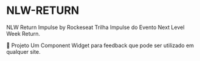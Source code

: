 # NLW-RETURN

NLW Return Impulse by Rockeseat
Trilha Impulse do Evento Next Level Week Return.

🚀 Projeto
Um Component Widget para feedback que pode ser utilizado em qualquer site.
